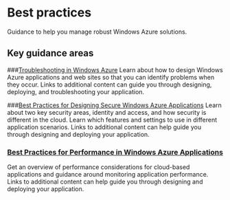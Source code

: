 <properties linkid="landing-page" urlDisplayName="Best practices" pageTitle="Windows Azure Linux virtual machine best practices" metaKeywords="Windows Azure best practices, Azure best practices" description="Find topics about best practices in Windows Azure." metaCanonical="http://www.windowsazure.com/en-us/manage/windows/best-practices/" services="" documentationCenter="" title="Best practices" authors=""  solutions="" writer="" manager="" editor=""  />




# Best practices
Guidance to help you manage robust Windows Azure solutions.

## Key guidance areas

###[Troubleshooting in Windows Azure][]
Learn about how to design Windows Azure applications and web sites so that you can identify problems when they occur. Links to additional content can guide you through designing, deploying, and troubleshooting your application. 

###[Best Practices for Designing Secure Windows Azure Applications][]
Learn about two key security areas, identity and access, and how security is different in the cloud. Learn which features and settings to use in different application scenarios. Links to additional content can help guide you through designing and deploying your application.

### [Best Practices for Performance in Windows Azure Applications][]
Get an overview of performance considerations for cloud-based applications and guidance around monitoring application performance. Links to additional content can help guide you through designing and deploying your application.


[Troubleshooting in Windows Azure]: ./troubleshooting/
[Best Practices for Designing Secure Windows Azure Applications]: ./security/
[Best Practices for Performance in Windows Azure Applications]: ./performance/